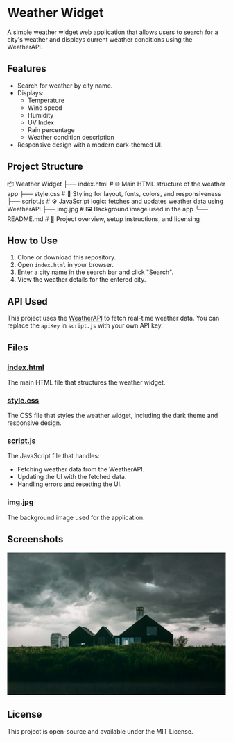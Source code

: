 # Weather Widget

A simple weather widget web application that allows users to search for a city's weather and displays current weather conditions using the WeatherAPI.

## Features

- Search for weather by city name.
- Displays:
  - Temperature
  - Wind speed
  - Humidity
  - UV Index
  - Rain percentage
  - Weather condition description
- Responsive design with a modern dark-themed UI.

## Project Structure

📦 Weather Widget
├── index.html       # 🌐 Main HTML structure of the weather app
├── style.css        # 🎨 Styling for layout, fonts, colors, and responsiveness
├── script.js        # ⚙️ JavaScript logic: fetches and updates weather data using WeatherAPI
├── img.jpg          # 🖼️ Background image used in the app
└── README.md        # 📘 Project overview, setup instructions, and licensing

## How to Use

1. Clone or download this repository.
2. Open `index.html` in your browser.
3. Enter a city name in the search bar and click "Search".
4. View the weather details for the entered city.

## API Used

This project uses the [WeatherAPI](https://www.weatherapi.com/) to fetch real-time weather data. You can replace the `apiKey` in `script.js` with your own API key.

## Files

### [index.html](index.html)

The main HTML file that structures the weather widget.

### [style.css](style.css)

The CSS file that styles the weather widget, including the dark theme and responsive design.

### [script.js](script.js)

The JavaScript file that handles:
- Fetching weather data from the WeatherAPI.
- Updating the UI with the fetched data.
- Handling errors and resetting the UI.

### img.jpg

The background image used for the application.

## Screenshots

![Weather Widget Screenshot](img.jpg)

## License

This project is open-source and available under the MIT License.



